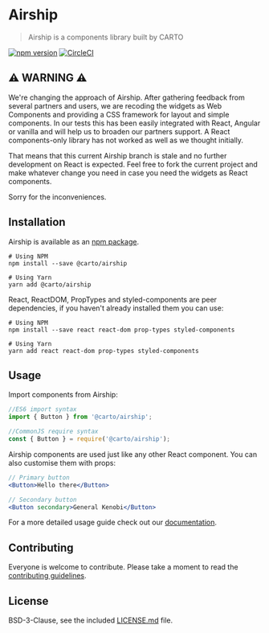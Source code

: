 # Airship
> Airship is a components library built by CARTO

[![npm version](https://badge.fury.io/js/%40carto%2Fairship.svg)](https://badge.fury.io/js/%40carto%2Fairship)
[![CircleCI](https://circleci.com/gh/CartoDB/airship/tree/master.svg?style=svg)](https://circleci.com/gh/CartoDB/airship/tree/master)

## ⚠️ WARNING ⚠️

We're changing the approach of Airship. After gathering feedback from several partners and users, we are recoding the widgets as Web Components and providing a CSS framework for layout and simple components. In our tests this has been easily integrated with React, Angular or vanilla and will help us to broaden our partners support. A React components-only library has not worked as well as we thought initially.

That means that this current Airship branch is stale and no further development on React is expected. Feel free to fork the current project and make whatever change you need in case you need the widgets as React components.

Sorry for the inconveniences.

## Installation
Airship is available as an [npm package](https://www.npmjs.com/package/@carto/airship).

```
# Using NPM
npm install --save @carto/airship

# Using Yarn
yarn add @carto/airship
```

React, ReactDOM, PropTypes and styled-components are peer dependencies, if you haven't already installed them you can use:

```
# Using NPM
npm install --save react react-dom prop-types styled-components

# Using Yarn
yarn add react react-dom prop-types styled-components
```

## Usage
Import components from Airship:

```js
//ES6 import syntax
import { Button } from '@carto/airship';

//CommonJS require syntax
const { Button } = require('@carto/airship');
```

Airship components are used just like any other React component. You can also customise them with props:

```jsx
// Primary button
<Button>Hello there</Button>

// Secondary button
<Button secondary>General Kenobi</Button>
```

For a more detailed usage guide check out our [documentation](https://carto-airship.netlify.com).

## Contributing

Everyone is welcome to contribute. Please take a moment to read the [contributing guidelines](CONTRIBUTING.md).

## License
BSD-3-Clause, see the included [LICENSE.md](LICENSE.md) file.
